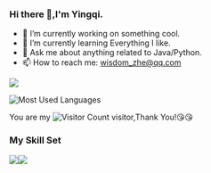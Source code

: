 ### Hi there 👋,I'm Yingqi.

- 🔭 I’m currently working on something cool.
- 🌱 I’m currently learning Everything I like.
- 💬 Ask me about anything related to Java/Python.
- 📫 How to reach me: wisdom_zhe@qq.com

![](https://github-readme-stats.vercel.app/api?username=cyq1005658400&show_icons=true&theme=transparent)

![Most Used Languages](https://github-readme-stats.vercel.app/api/top-langs/?username=cyq1005658400&theme=dark&layout=compact)


You are my ![Visitor Count](https://profile-counter.glitch.me/wisdom-zhe/count.svg) visitor,Thank You!:kissing_heart::kissing_heart:

### My Skill Set

![](https://img.shields.io/badge/Java-ED8B00?style=for-the-badge&logo=openjdk&logoColor=white)![](https://img.shields.io/badge/Python-3776AB?style=for-the-badge&logo=python&logoColor=white)

